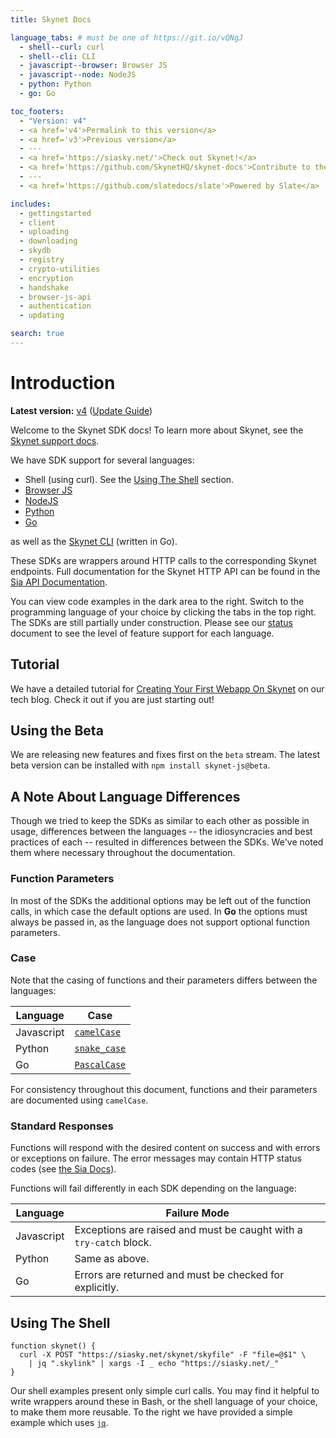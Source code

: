 ```yaml
---
title: Skynet Docs

language_tabs: # must be one of https://git.io/vQNgJ
  - shell--curl: curl
  - shell--cli: CLI
  - javascript--browser: Browser JS
  - javascript--node: NodeJS
  - python: Python
  - go: Go

toc_footers:
  - "Version: v4"
  - <a href='v4'>Permalink to this version</a>
  - <a href='v3'>Previous version</a>
  - ---
  - <a href='https://siasky.net/'>Check out Skynet!</a>
  - <a href='https://github.com/SkynetHQ/skynet-docs'>Contribute to the docs</a>
  - ---
  - <a href='https://github.com/slatedocs/slate'>Powered by Slate</a>

includes:
  - gettingstarted
  - client
  - uploading
  - downloading
  - skydb
  - registry
  - crypto-utilities
  - encryption
  - handshake
  - browser-js-api
  - authentication
  - updating

search: true
---
```


# Introduction

**Latest version:** <a href='v4'>v4</a> ([Update Guide](v4#updating-from-v3))

Welcome to the Skynet SDK docs! To learn more about Skynet, see the [Skynet support docs](https://support.siasky.net/).

We have SDK support for several languages:

- Shell (using curl). See the [Using The Shell](#using-the-shell) section.
- [Browser JS](https://github.com/SkynetHQ/skynet-js)
- [NodeJS](https://github.com/SkynetHQ/nodejs-skynet)
- [Python](https://github.com/SkynetHQ/python-skynet)
- [Go](https://github.com/SkynetHQ/go-skynet)

as well as the [Skynet CLI](https://github.com/SkynetHQ/skynet-cli) (written
in Go).

These SDKs are wrappers around HTTP calls to the corresponding Skynet endpoints.
Full documentation for the Skynet HTTP API can be found in the [Sia API
Documentation](https://sia.tech/docs/#skynet).

<aside class="success">
You can view code examples in the dark area to the right. Switch to the
programming language of your choice by clicking the tabs in the top right.
</aside>

<aside class="warning">
The SDKs are still partially under construction. Please see our <a
href="https://hackmd.io/BFPWYyDfT6yalz0o_gipyw?view">status</a> document to see
the level of feature support for each language.
</aside>

## Tutorial

We have a detailed tutorial for [Creating Your First Webapp On
Skynet](https://blog.sia.tech/creating-your-first-web-app-on-skynet-ec6f4fff405f)
on our tech blog. Check it out if you are just starting out!

## Using the Beta

We are releasing new features and fixes first on the `beta` stream. The latest
beta version can be installed with `npm install skynet-js@beta`.

## A Note About Language Differences

Though we tried to keep the SDKs as similar to each other as possible in usage,
differences between the languages -- the idiosyncracies and best practices of
each -- resulted in differences between the SDKs. We've noted them where
necessary throughout the documentation.

### Function Parameters

In most of the SDKs the additional options may be left out of the function
calls, in which case the default options are used. In <b>Go</b> the options must
always be passed in, as the language does not support optional function
parameters.

### Case

Note that the casing of functions and their parameters differs between the
languages:

Language | Case
-------- | ----
Javascript | [`camelCase`](https://en.wikipedia.org/wiki/Camel_case)
Python | [`snake_case`](https://en.wikipedia.org/wiki/Snake_case)
Go | [`PascalCase`](https://en.wikipedia.org/wiki/PascalCase)

For consistency throughout this document, functions and their parameters are
documented using `camelCase`.

### Standard Responses

Functions will respond with the desired content on success and with errors or
exceptions on failure. The error messages may contain HTTP status codes (see
[the Sia Docs](https://sia.tech/docs/#standard-responses)).

Functions will fail differently in each SDK depending on the language:

Language | Failure Mode
-------- | ------------
Javascript | Exceptions are raised and must be caught with a `try-catch` block.
Python | Same as above.
Go | Errors are returned and must be checked for explicitly.

## Using The Shell

```shell
function skynet() {
  curl -X POST "https://siasky.net/skynet/skyfile" -F "file=@$1" \
    | jq ".skylink" | xargs -I _ echo "https://siasky.net/_"
}
```

Our shell examples present only simple curl calls. You may find it helpful to
write wrappers around these in Bash, or the shell language of your choice, to
make them more reusable. To the right we have provided a simple example which
uses [`jq`](https://stedolan.github.io/jq/).
